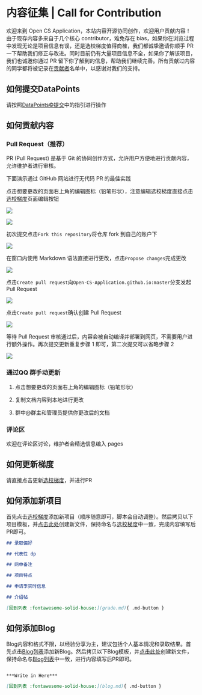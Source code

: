# 内容征集 | Call for Contribution

欢迎来到 Open CS Application，本站内容开源协同创作，欢迎用户贡献内容！由于现存内容多来自于几个核心 contributor，难免存在 bias，如果你在浏览过程中发现无论是项目信息有误，还是选校梯度值得商榷，我们都诚挚邀请你顺手 PR 一下帮助我们修正与改进。同时目前仍有大量项目信息不全，如果你了解该项目，我们也诚邀你通过 PR 留下你了解到的信息，帮助我们继续完善。所有贡献过内容的同学都将被记录在[贡献者](contributor.md)名单中，以感谢对我们的支持。

## 如何提交DataPoints

请按照[DataPoints&copy;提交](submit.md)中的指引进行操作

## 如何贡献内容

### Pull Request（推荐）

PR (Pull Request) 是基于 Git 的协同创作方式，允许用户方便地进行贡献内容，允许维护者进行审核。

下面演示通过 GitHub 网站进行无代码 PR 的最佳实践

点击想要更改的页面右上角的编辑图标（铅笔形状），注意编辑选校梯度直接点击[选校梯度](grade.md)页面编辑按钮

   ![](images/1.png)

   ![](images/1-1.png)

初次提交点击`Fork this repository`将仓库 fork 到自己的账户下

   ![](images/2.png)

在窗口内使用 Markdown 语法直接进行更改，点击`Propose changes`完成更改

   ![](images/3.png)

点击`Create pull request`向`Open-CS-Application.github.io:master`分支发起 Pull Request

   ![](images/4.png)

点击`Create pull request`确认创建 Pull Request

   ![](images/5.png)

等待 Pull Request 审核通过后，内容会被自动编译并部署到网页，不需要用户进行额外操作。再次提交更新重复步骤 1 即可，第二次提交可以省略步骤 2

   ![](images/6.png)

### 通过QQ 群手动更新

1. 点击想要更改的页面右上角的编辑图标（铅笔形状）

2. 复制文档内容到本地进行更改

3. 群中@群主和管理员提供你更改后的文档

### 评论区

欢迎在评论区讨论，维护者会精选信息编入 pages

## 如何更新梯度

请直接点击更新[选校梯度](https://github.com/opencsapp/opencsapp.github.io/edit/master/programs_list.yml)，并进行PR

## 如何添加新项目

首先点击[选校梯度](https://github.com/opencsapp/opencsapp.github.io/edit/master/programs_list.yml)添加新项目（顺序随意即可，脚本会自动调整）。然后拷贝以下项目模板，并[点击此处](https://github.com/opencsapp/opencsapp.github.io/new/master/docs)创建新文件，保持命名与[选校梯度](https://github.com/opencsapp/opencsapp.github.io/edit/master/programs_list.yml)中一致，完成内容填写后PR即可。

``` markdown title="项目模板"
## 录取偏好

## 代表性 dp

## 网申备注

## 项目特点

## 申请季实时信息

## 介绍帖

[回到列表 :fontawesome-solid-house:](grade.md){ .md-button }

```

## 如何添加Blog

Blog内容和格式不限，以经验分享为主，建议包括个人基本情况和录取结果。首先点击[Blog列表](https://github.com/opencsapp/opencsapp.github.io/edit/master/blogs_list.yml)添加新Blog。然后拷贝以下Blog模板，并[点击此处](https://github.com/opencsapp/opencsapp.github.io/new/master/docs)创建新文件，保持命名与[Blog列表](https://github.com/opencsapp/opencsapp.github.io/edit/master/blogs_list.yml)中一致，进行内容填写后PR即可。

``` markdown title="Blog模板"

***Write in Here***

[回到列表 :fontawesome-solid-house:](blog.md){ .md-button }

```
